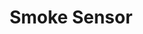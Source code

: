 ---
date_added: 2021-02-08
model: TS0205
vendor: Tuya
title: Smoke Sensor
category: sensor
supports: smoke
zigbeemodel: ['TS0205']
compatible: [deconz,tasmota]
deconz: 3395
mlink: 
link: https://www.aliexpress.com/item/4001220370806.html
link2: 
link3: 
---
